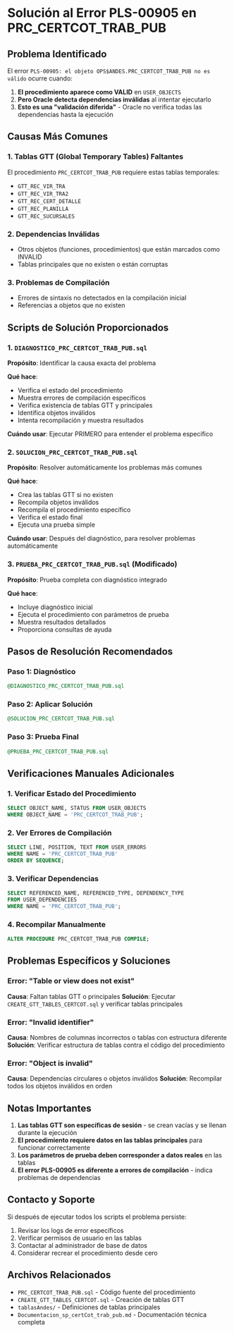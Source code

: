 # Solución al Error PLS-00905 en PRC_CERTCOT_TRAB_PUB

## Problema Identificado

El error `PLS-00905: el objeto OPS$ANDES.PRC_CERTCOT_TRAB_PUB no es válido` ocurre cuando:

1. **El procedimiento aparece como VALID** en `USER_OBJECTS`
2. **Pero Oracle detecta dependencias inválidas** al intentar ejecutarlo
3. **Esto es una "validación diferida"** - Oracle no verifica todas las dependencias hasta la ejecución

## Causas Más Comunes

### 1. Tablas GTT (Global Temporary Tables) Faltantes
El procedimiento `PRC_CERTCOT_TRAB_PUB` requiere estas tablas temporales:
- `GTT_REC_VIR_TRA`
- `GTT_REC_VIR_TRA2`
- `GTT_REC_CERT_DETALLE`
- `GTT_REC_PLANILLA`
- `GTT_REC_SUCURSALES`

### 2. Dependencias Inválidas
- Otros objetos (funciones, procedimientos) que están marcados como INVALID
- Tablas principales que no existen o están corruptas

### 3. Problemas de Compilación
- Errores de sintaxis no detectados en la compilación inicial
- Referencias a objetos que no existen

## Scripts de Solución Proporcionados

### 1. `DIAGNOSTICO_PRC_CERTCOT_TRAB_PUB.sql`
**Propósito**: Identificar la causa exacta del problema

**Qué hace**:
- Verifica el estado del procedimiento
- Muestra errores de compilación específicos
- Verifica existencia de tablas GTT y principales
- Identifica objetos inválidos
- Intenta recompilación y muestra resultados

**Cuándo usar**: Ejecutar PRIMERO para entender el problema específico

### 2. `SOLUCION_PRC_CERTCOT_TRAB_PUB.sql`
**Propósito**: Resolver automáticamente los problemas más comunes

**Qué hace**:
- Crea las tablas GTT si no existen
- Recompila objetos inválidos
- Recompila el procedimiento específico
- Verifica el estado final
- Ejecuta una prueba simple

**Cuándo usar**: Después del diagnóstico, para resolver problemas automáticamente

### 3. `PRUEBA_PRC_CERTCOT_TRAB_PUB.sql` (Modificado)
**Propósito**: Prueba completa con diagnóstico integrado

**Qué hace**:
- Incluye diagnóstico inicial
- Ejecuta el procedimiento con parámetros de prueba
- Muestra resultados detallados
- Proporciona consultas de ayuda

## Pasos de Resolución Recomendados

### Paso 1: Diagnóstico
```sql
@DIAGNOSTICO_PRC_CERTCOT_TRAB_PUB.sql
```

### Paso 2: Aplicar Solución
```sql
@SOLUCION_PRC_CERTCOT_TRAB_PUB.sql
```

### Paso 3: Prueba Final
```sql
@PRUEBA_PRC_CERTCOT_TRAB_PUB.sql
```

## Verificaciones Manuales Adicionales

### 1. Verificar Estado del Procedimiento
```sql
SELECT OBJECT_NAME, STATUS FROM USER_OBJECTS 
WHERE OBJECT_NAME = 'PRC_CERTCOT_TRAB_PUB';
```

### 2. Ver Errores de Compilación
```sql
SELECT LINE, POSITION, TEXT FROM USER_ERRORS 
WHERE NAME = 'PRC_CERTCOT_TRAB_PUB'
ORDER BY SEQUENCE;
```

### 3. Verificar Dependencias
```sql
SELECT REFERENCED_NAME, REFERENCED_TYPE, DEPENDENCY_TYPE
FROM USER_DEPENDENCIES 
WHERE NAME = 'PRC_CERTCOT_TRAB_PUB';
```

### 4. Recompilar Manualmente
```sql
ALTER PROCEDURE PRC_CERTCOT_TRAB_PUB COMPILE;
```

## Problemas Específicos y Soluciones

### Error: "Table or view does not exist"
**Causa**: Faltan tablas GTT o principales
**Solución**: Ejecutar `CREATE_GTT_TABLES_CERTCOT.sql` y verificar tablas principales

### Error: "Invalid identifier"
**Causa**: Nombres de columnas incorrectos o tablas con estructura diferente
**Solución**: Verificar estructura de tablas contra el código del procedimiento

### Error: "Object is invalid"
**Causa**: Dependencias circulares o objetos inválidos
**Solución**: Recompilar todos los objetos inválidos en orden

## Notas Importantes

1. **Las tablas GTT son específicas de sesión** - se crean vacías y se llenan durante la ejecución
2. **El procedimiento requiere datos en las tablas principales** para funcionar correctamente
3. **Los parámetros de prueba deben corresponder a datos reales** en las tablas
4. **El error PLS-00905 es diferente a errores de compilación** - indica problemas de dependencias

## Contacto y Soporte

Si después de ejecutar todos los scripts el problema persiste:

1. Revisar los logs de error específicos
2. Verificar permisos de usuario en las tablas
3. Contactar al administrador de base de datos
4. Considerar recrear el procedimiento desde cero

## Archivos Relacionados

- `PRC_CERTCOT_TRAB_PUB.sql` - Código fuente del procedimiento
- `CREATE_GTT_TABLES_CERTCOT.sql` - Creación de tablas GTT
- `tablasAndes/` - Definiciones de tablas principales
- `Documentacion_sp_certCot_trab_pub.md` - Documentación técnica completa
